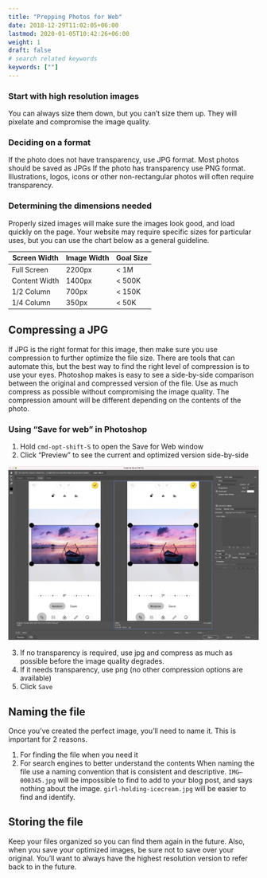 ```yaml
---
title: "Prepping Photos for Web"
date: 2018-12-29T11:02:05+06:00
lastmod: 2020-01-05T10:42:26+06:00
weight: 1
draft: false
# search related keywords
keywords: [""]
---
```

### Start with high resolution images
You can always size them down, but you can’t size them up. They will pixelate and compromise the image quality. 
### Deciding on a format
If the photo does not have transparency, use JPG format. Most photos should be saved as JPGs
If the photo has transparency use PNG format. Illustrations, logos, icons or other non-rectangular photos will often require transparency.
### Determining the dimensions needed
Properly sized images will make sure the images look good, and load quickly on the page. Your website may require specific sizes for particular uses, but you can use the chart below as a general guideline.

| Screen Width | Image Width| Goal Size
| --- | --- | --- |
| Full Screen | 2200px | < 1M
| Content Width | 1400px | < 500K
| 1/2 Column | 700px | < 150K
| 1/4 Column | 350px | < 50K
## Compressing a JPG
If JPG is the right format for this image, then make sure you use compression to further optimize the file size. There are tools that can automate this, but the best way to find the right level of compression is to use your eyes. Photoshop makes is easy to see a side-by-side comparison between the original and compressed version of the file. Use as much compress as possible without compromising the image quality. The compression amount will be different depending on the contents of the photo.
### Using “Save for web” in Photoshop
1. Hold `cmd-opt-shift-S` to open the Save for Web window
2. Click “Preview” to see the current and optimized version side-by-side

![Save for Web](save-for-web-sample.png)

3. If no transparency is required, use jpg and compress as much as possible before the image quality degrades.
4. If it needs transparency, use png (no other compression options are available)
5. Click `Save`

## Naming the file
Once you’ve created the perfect image, you’ll need to name it. This is important for 2 reasons.
1. For finding the file when you need it
2. For search engines to better understand the contents
When naming the file use a naming convention that is consistent and descriptive.
`IMG—000345.jpg` will be impossible to find to add to your blog post, and says nothing about the image. `girl-holding-icecream.jpg` will be easier to find and identify.
## Storing the file
Keep your files organized so you can find them again in the future. Also, when you save your optimized images, be sure not to save over your original. You’ll want to always have the highest resolution version to refer back to in the future.